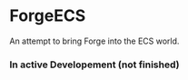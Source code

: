 # ForgeECS
An attempt to bring Forge into the ECS world.


### In active Developement (not finished)
